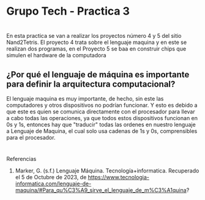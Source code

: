 # Grupo Tech - Practica 3 
#
En esta practica se van a realizar los proyectos número 4 y 5 del sitio Nand2Tetris. El proyecto 4 trata sobre el lenguaje maquina y en este se realizan dos programas, en el Proyecto 5 se baa en construir chips que simulen el hardware de la computadora

## ¿Por qué el lenguaje de máquina es importante para definir la arquitectura computacional?
El lenguaje maquina es muy importante, de hecho, sin este las computadores y otros dispositivos no podrían funcionar.
Y esto es debido a que este es quien se comunica directamente con el procesador para llevar a cabo todas las operaciones, ya que todos estos dispositivos funcionan en 0s y 1s, entonces hay que "traducir" todas las ordenes en nuestro lenguaje a Lenguaje de Maquina, el cual solo usa cadenas de 1s y 0s, comprensibles para el procesador.

#
Referencias
1. Marker, G. (s.f.) Lenguaje Máquina. Tecnología+informatica. Recuperado el 5 de Octubre de 2023, de https://www.tecnologia-informatica.com/lenguaje-de-maquina/#Para_qu%C3%A9_sirve_el_lenguaje_de_m%C3%A1quina?
